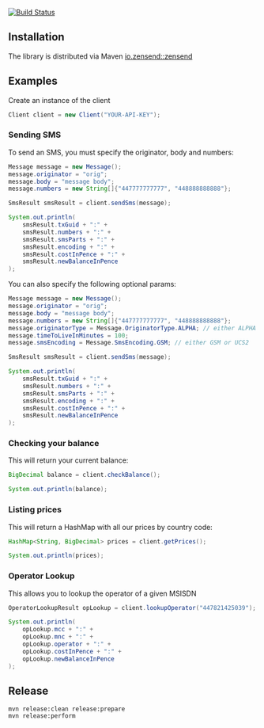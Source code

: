 [![Build Status](https://travis-ci.org/zensend/zensend_java_api.svg?branch=master)](https://travis-ci.org/zensend/zensend_java_api)

## Installation

The library is distributed via Maven [io.zensend::zensend](http://mvnrepository.com/artifact/io.zensend/zensend/0.0.1)

## Examples
Create an instance of the client
```java
Client client = new Client("YOUR-API-KEY");
```
### Sending SMS
To send an SMS, you must specify the originator, body and numbers:
```java
Message message = new Message();
message.originator = "orig";
message.body = "message body";
message.numbers = new String[]{"447777777777", "448888888888"};

SmsResult smsResult = client.sendSms(message);

System.out.println(
    smsResult.txGuid + ":" +
    smsResult.numbers + ":" +
    smsResult.smsParts + ":" +
    smsResult.encoding + ":" +
    smsResult.costInPence + ":" +
    smsResult.newBalanceInPence
);
```

You can also specify the following optional params:

```java
Message message = new Message();
message.originator = "orig";
message.body = "message body";
message.numbers = new String[]{"447777777777", "448888888888"};
message.originatorType = Message.OriginatorType.ALPHA; // either ALPHA or MSISDN
message.timeToLiveInMinutes = 100;
message.smsEncoding = Message.SmsEncoding.GSM; // either GSM or UCS2

SmsResult smsResult = client.sendSms(message);

System.out.println(
    smsResult.txGuid + ":" +
    smsResult.numbers + ":" +
    smsResult.smsParts + ":" +
    smsResult.encoding + ":" +
    smsResult.costInPence + ":" +
    smsResult.newBalanceInPence
);
```

### Checking your balance
This will return your current balance:
```java
BigDecimal balance = client.checkBalance();

System.out.println(balance);
```

### Listing prices
This will return a HashMap with all our prices by country code:
```java
HashMap<String, BigDecimal> prices = client.getPrices();

System.out.println(prices);
```

### Operator Lookup
This allows you to lookup the operator of a given MSISDN
```java
OperatorLookupResult opLookup = client.lookupOperator("447821425039");

System.out.println(
    opLookup.mcc + ":" +
    opLookup.mnc + ":" +
    opLookup.operator + ":" +
    opLookup.costInPence + ":" +
    opLookup.newBalanceInPence
);
```

## Release

    mvn release:clean release:prepare
    mvn release:perform
